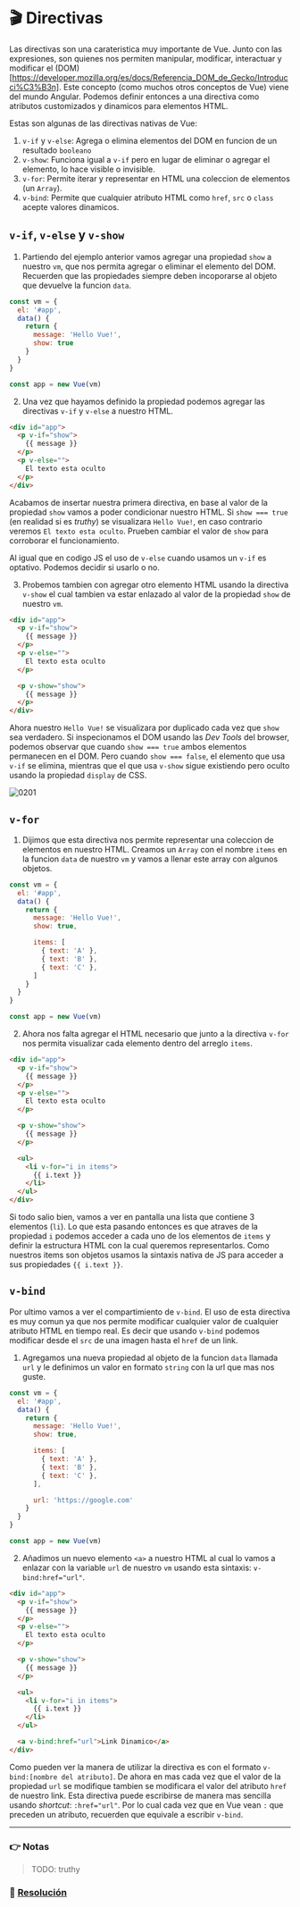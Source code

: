 # 🎬 Directivas

Las directivas son una carateristica muy importante de Vue. Junto con las expresiones, son quienes nos permiten manipular, modificar, interactuar y modificar el (DOM)[https://developer.mozilla.org/es/docs/Referencia_DOM_de_Gecko/Introducci%C3%B3n].
Este concepto (como muchos otros conceptos de Vue) viene del mundo Angular. Podemos definir entonces a una directiva como atributos customizados y dinamicos para elementos HTML.

Estas son algunas de las directivas nativas de Vue:
1. `v-if` y `v-else`: Agrega o elimina elementos del DOM en funcion de un resultado `booleano`
2. `v-show`: Funciona igual a `v-if` pero en lugar de eliminar o agregar el elemento, lo hace visible o invisible.
3. `v-for`: Permite iterar y representar en HTML una coleccion de elementos (un `Array`).
4. `v-bind`: Permite que cualquier atributo HTML como `href`, `src` o `class` acepte valores dinamicos.

## `v-if`, `v-else` y `v-show`
1. Partiendo del ejemplo anterior vamos agregar una propiedad `show` a nuestro `vm`, que nos permita agregar o eliminar el elemento del DOM. Recuerden que las propiedades siempre deben incoporarse al objeto que devuelve la funcion `data`.

```javascript
const vm = {
  el: '#app',
  data() {
    return {
      message: 'Hello Vue!',
      show: true
    }
  }
}

const app = new Vue(vm)
```

2. Una vez que hayamos definido la propiedad podemos agregar las directivas `v-if` y `v-else` a nuestro HTML.

```html
<div id="app">
  <p v-if="show">
    {{ message }}
  </p>
  <p v-else="">
    El texto esta oculto
  </p>
</div>
```

Acabamos de insertar nuestra primera directiva, en base al valor de la propiedad `show` vamos a poder condicionar nuestro HTML. Si `show === true` (en realidad si es *truthy*) se visualizara `Hello Vue!`, en caso contrario veremos `El texto esta oculto`. Prueben cambiar el valor de `show` para corroborar el funcionamiento.

Al igual que en codigo JS el uso de `v-else` cuando usamos un `v-if` es optativo. Podemos decidir si usarlo o no. 

3. Probemos tambien con agregar otro elemento HTML usando la directiva `v-show` el cual tambien va estar enlazado al valor de la propiedad `show` de nuestro `vm`.

```html
<div id="app">
  <p v-if="show">
    {{ message }}
  </p>
  <p v-else="">
    El texto esta oculto
  </p>

  <p v-show="show">
    {{ message }}
  </p>
</div>
```

Ahora nuestro `Hello Vue!` se visualizara por duplicado cada vez que `show` sea verdadero.
Si inspecionamos el DOM usando las *Dev Tools*  del browser, podemos observar que
cuando `show === true` ambos elementos permanecen en el DOM. Pero cuando `show === false`, el elemento que usa `v-if` se elimina, mientras que el que usa `v-show` sigue existiendo pero oculto usando la propiedad `display` de CSS.

![0201](../img/0201.gif)

## `v-for`

1. Dijimos que esta directiva nos permite representar una coleccion de elementos en nuestro HTML. Creamos un `Array` con el nombre `items` en la funcion `data` de nuestro `vm` y vamos a llenar este array con algunos objetos.

```javascript
const vm = {
  el: '#app',
  data() {
    return {
      message: 'Hello Vue!',
      show: true,

      items: [
        { text: 'A' },
        { text: 'B' },
        { text: 'C' },
      ]
    }
  }
}

const app = new Vue(vm)
```

2. Ahora nos falta agregar el HTML necesario que junto a la directiva `v-for` nos permita visualizar cada elemento dentro del arreglo `items`.

```html
<div id="app">
  <p v-if="show">
    {{ message }}
  </p>
  <p v-else="">
    El texto esta oculto
  </p>

  <p v-show="show">
    {{ message }}
  </p>

  <ul>
    <li v-for="i in items">
      {{ i.text }}
    </li>
  </ul>
</div>
```

Si todo salio bien, vamos a ver en pantalla una lista que contiene 3 elementos (`li`). Lo que esta pasando entonces es que atraves de la propiedad `i` podemos acceder a cada uno de los elementos de `items` y definir la estructura HTML con la cual queremos representarlos. Como nuestros items son objetos usamos la sintaxis nativa de JS para acceder a sus propiedades `{{ i.text }}`.

## `v-bind`

Por ultimo vamos a ver el compartimiento de `v-bind`. El uso de esta directiva es muy comun ya que nos permite modificar cualquier valor de cualquier atributo HTML en tiempo real. Es decir que usando `v-bind` podemos modificar desde el `src` de una imagen hasta el `href` de un link.

1. Agregamos una nueva propiedad al objeto de la funcion `data` llamada `url` y le definimos un valor en formato `string` con la url que mas nos guste.

```javascript
const vm = {
  el: '#app',
  data() {
    return {
      message: 'Hello Vue!',
      show: true,

      items: [
        { text: 'A' },
        { text: 'B' },
        { text: 'C' },
      ],

      url: 'https://google.com'
    }
  }
}

const app = new Vue(vm)
```

2. Añadimos un nuevo elemento `<a>` a nuestro HTML al cual lo vamos a enlazar con la variable `url` de nuestro `vm` usando esta sintaxis: `v-bind:href="url"`.

```html
<div id="app">
  <p v-if="show">
    {{ message }}
  </p>
  <p v-else="">
    El texto esta oculto
  </p>

  <p v-show="show">
    {{ message }}
  </p>

  <ul>
    <li v-for="i in items">
      {{ i.text }}
    </li>
  </ul>

  <a v-bind:href="url">Link Dinamico</a>
</div>
```

Como pueden ver la manera de utilizar la directiva es con el formato `v-bind:[nombre del atributo]`. De ahora en mas cada vez que el valor de la propiedad `url` se modifique tambien se modificara el valor del atributo `href` de nuestro link. Esta directiva puede escribirse de manera mas sencilla usando *shortcut*: `:href="url"`. Por lo cual cada vez que en Vue vean `:` que preceden un atributo, recuerden que equivale a escribir `v-bind`.

___
### 👉 Notas
> TODO: truthy

### 📝 [Resolución](https://jsfiddle.net/ianaya89/8vvm6d5v)
